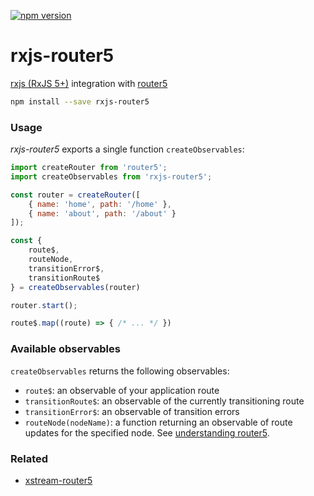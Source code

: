 [![npm version](https://badge.fury.io/js/rxjs-router5.svg)](https://badge.fury.io/js/rxjs-router5)

# rxjs-router5

[rxjs (RxJS 5+)](http://reactivex.io/rxjs/) integration with [router5](http://router5.github.io)

```sh
npm install --save rxjs-router5
```

### Usage

_rxjs-router5_ exports a single function `createObservables`:

```js
import createRouter from 'router5';
import createObservables from 'rxjs-router5';

const router = createRouter([
    { name: 'home', path: '/home' },
    { name: 'about', path: '/about' }
]);

const {
    route$,
    routeNode,
    transitionError$,
    transitionRoute$
} = createObservables(router)

router.start();

route$.map((route) => { /* ... */ })
```

### Available observables

`createObservables` returns the following observables:
- `route$`: an observable of your application route
- `transitionRoute$`: an observable of the currently transitioning route
- `transitionError$`: an observable of transition errors
- `routeNode(nodeName)`: a function returning an observable of route updates for the specified node. See [understanding router5](http://router5.github.io/docs/understanding-router5.html).

### Related

- [xstream-router5](../xstream-router5)
